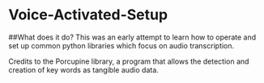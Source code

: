 # Voice-Activated-Setup

##What does it do?
This was an early attempt to learn how to operate and set up common python libraries
which focus on audio transcription.

Credits to the Porcupine library, a program that allows the detection and creation
of key words as tangible audio data.
